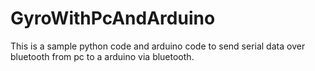 # GyroWithPcAndArduino
This is a sample python code and arduino code to send serial data over bluetooth from pc to a arduino via bluetooth. 
